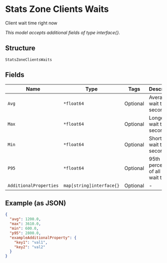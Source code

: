 
# Stats Zone Clients Waits

Client wait time right now

*This model accepts additional fields of type interface{}.*

## Structure

`StatsZoneClientsWaits`

## Fields

| Name | Type | Tags | Description |
|  --- | --- | --- | --- |
| `Avg` | `*float64` | Optional | Average wait time in seconds |
| `Max` | `*float64` | Optional | Longest wait time in seconds |
| `Min` | `*float64` | Optional | Shortest wait time in seconds |
| `P95` | `*float64` | Optional | 95th percentile of all the wait time(s) |
| `AdditionalProperties` | `map[string]interface{}` | Optional | - |

## Example (as JSON)

```json
{
  "avg": 1200.0,
  "max": 3610.0,
  "min": 600.0,
  "p95": 2800.0,
  "exampleAdditionalProperty": {
    "key1": "val1",
    "key2": "val2"
  }
}
```

